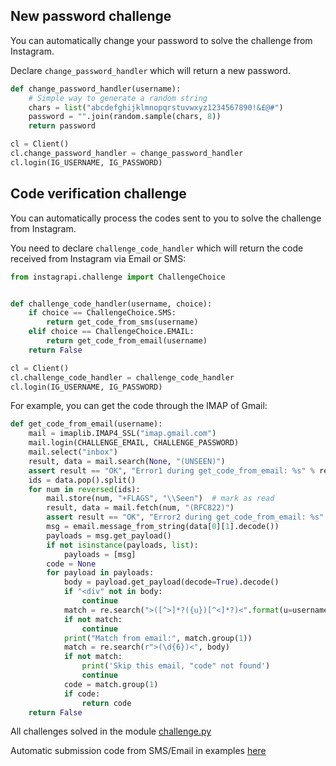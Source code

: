 
## New password challenge

You can automatically change your password to solve the challenge from Instagram.

Declare `change_password_handler` which will return a new password. 

``` python
def change_password_handler(username):
    # Simple way to generate a random string
    chars = list("abcdefghijklmnopqrstuvwxyz1234567890!&£@#")
    password = "".join(random.sample(chars, 8))
    return password

cl = Client()
cl.change_password_handler = change_password_handler
cl.login(IG_USERNAME, IG_PASSWORD)
```


## Code verification challenge

You can automatically process the codes sent to you to solve the challenge from Instagram.

You need to declare `challenge_code_handler` which will return the code received from Instagram via Email or SMS:

``` python
from instagrapi.challenge import ChallengeChoice


def challenge_code_handler(username, choice):
    if choice == ChallengeChoice.SMS:
        return get_code_from_sms(username)
    elif choice == ChallengeChoice.EMAIL:
        return get_code_from_email(username)
    return False

cl = Client()
cl.challenge_code_handler = challenge_code_handler
cl.login(IG_USERNAME, IG_PASSWORD)
```

For example, you can get the code through the IMAP of Gmail:

``` python
def get_code_from_email(username):
    mail = imaplib.IMAP4_SSL("imap.gmail.com")
    mail.login(CHALLENGE_EMAIL, CHALLENGE_PASSWORD)
    mail.select("inbox")
    result, data = mail.search(None, "(UNSEEN)")
    assert result == "OK", "Error1 during get_code_from_email: %s" % result
    ids = data.pop().split()
    for num in reversed(ids):
        mail.store(num, "+FLAGS", "\\Seen")  # mark as read
        result, data = mail.fetch(num, "(RFC822)")
        assert result == "OK", "Error2 during get_code_from_email: %s" % result
        msg = email.message_from_string(data[0][1].decode())
        payloads = msg.get_payload()
        if not isinstance(payloads, list):
            payloads = [msg]
        code = None
        for payload in payloads:
            body = payload.get_payload(decode=True).decode()
            if "<div" not in body:
                continue
            match = re.search(">([^>]*?({u})[^<]*?)<".format(u=username), body)
            if not match:
                continue
            print("Match from email:", match.group(1))
            match = re.search(r">(\d{6})<", body)
            if not match:
                print('Skip this email, "code" not found')
                continue
            code = match.group(1)
            if code:
                return code
    return False
```

All challenges solved in the module [challenge.py](https://github.com/adw0rd/instagrapi/blob/master/instagrapi/mixins/challenge.py)

Automatic submission code from SMS/Email in examples [here](https://github.com/adw0rd/instagrapi/blob/master/examples/challenge_resolvers.py)
